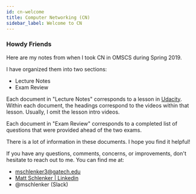 ```yaml
---
id: cn-welcome
title: Computer Networking (CN)
sidebar_label: Welcome to CN
---
```


### Howdy Friends

Here are my notes from when I took CN in OMSCS during Spring 2019.

I have organized them into two sections:

* Lecture Notes
* Exam Review

Each document in "Lecture Notes" corresponds to a lesson in [Udacity](https://classroom.udacity.com/courses/ud436). Within each document, the headings correspond to the videos within that lesson. Usually, I omit the lesson intro videos.

Each document in "Exam Review" corresponds to a completed list of questions that were provided ahead of the two exams.

There is a lot of information in these documents. I hope you find it helpful!

If you have any questions, comments, concerns, or improvements, don't hesitate to reach out to me. You can find me at:

* [mschlenker3@gatech.edu](mailto:mschlenker3@gatech.edu)
* [Matt Schlenker \| Linkedin](https://www.linkedin.com/in/matt-schlenker-3457b047/)
* @mschlenker \(Slack\)
